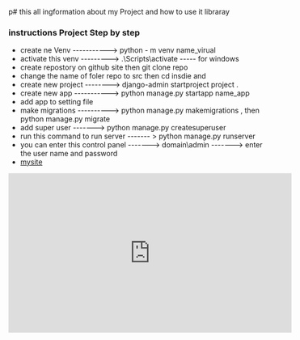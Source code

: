 p# this all ingformation about my Project and how to use it libraray 
### instructions  Project Step by step 
* create ne Venv  -----------> python - m venv name_virual 
* activate this venv ---------> .\Scripts\activate  ----- for windows 
* create repostory on github site then  git clone repo
* change the name of foler repo to src  then cd insdie  and  
* create new project --------> django-admin startproject  project . 
* create new app -----------> python manage.py startapp  name_app 
* add app to setting file 
* make migrations ----------> python manage.py makemigrations , then python manage.py migrate 
* add super user -------> python manage.py createsuperuser 
* run this command to run server  ------- > python manage.py runserver 
* you can enter this control panel -------> domain\admin -------> enter the user name and password 
* [mysite](https://obeid.pro/)

<p align="center">
<iframe width="560" height="315" src="https://www.youtube.com/embed/tSx-qwHG3RU" title="YouTube video player" frameborder="0" allow="accelerometer; autoplay; clipboard-write; encrypted-media; gyroscope; picture-in-picture" allowfullscreen></iframe>
</p>
